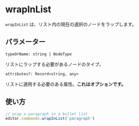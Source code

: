 # wrapInList

<!-- `wrapInList` will wrap a node in the current selection in a list. -->

`wrapInList` は、リスト内の現在の選択のノードをラップします。

## パラメーター

`typeOrName: string | NodeType`

<!-- The type of node that should be wrapped in a list. -->

リストにラップする必要があるノードのタイプ。

`attributes?: Record<string, any>`

<!-- The attributes that should be applied to the list. **This is optional.** -->

リストに適用する必要のある属性。**これはオプションです。**

## 使い方

```js
// wrap a paragraph in a bullet list
editor.commands.wrapInList('paragraph')
```
